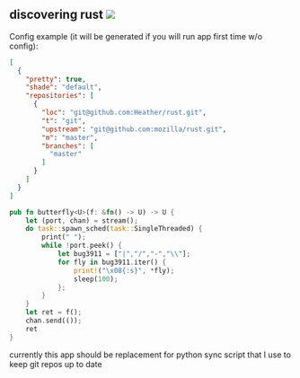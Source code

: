 discovering rust ![](http://img0.joyreactor.cc/pics/post/Dota-2-%D1%84%D1%8D%D0%BD%D0%B4%D0%BE%D0%BC%D1%8B-mirana-%D0%BF%D0%B5%D1%81%D0%BE%D1%87%D0%BD%D0%B8%D1%86%D0%B0-810820.png)
--------------------

Config example (it will be generated if you will run app first time w/o config):

``` json
[
  {
    "pretty": true,
    "shade": "default",
    "repositories": [
      {
        "loc": "git@github.com:Heather/rust.git",
        "t": "git",
        "upstream": "git@github.com:mozilla/rust.git",
        "m": "master",
        "branches": [
          "master"
        ]
      }
    ]
  }
]
```

``` rust
pub fn butterfly<U>(f: &fn() -> U) -> U {
    let (port, chan) = stream();
    do task::spawn_sched(task::SingleThreaded) {
        print(" ");
        while !port.peek() {
            let bug3911 = ["|","/","-","\\"];
            for fly in bug3911.iter() {
                print!("\x08{:s}", *fly);
                sleep(100);
            };
        }
    }
    let ret = f();
    chan.send(());
    ret
}
```

currently this app should be replacement for python sync script that I use to keep git repos up to date
